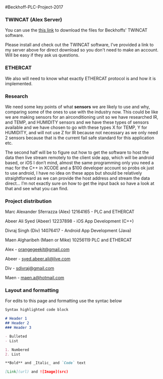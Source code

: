 #Beckhoff-PLC-Project-2017

### TWINCAT (Alex Server)  

You can use the [this link](http://gofile.me/27IN6/7Uf7CWD8H) to download the files for Beckhoffs' TWINCAT software.

Please install and check out the TWINCAT software, I’ve provided a link to my server above for direct download so you don't need to make an account. Will be easy if they ask us questions.

### ETHERCAT

We also will need to know what exactly ETHERCAT protocol is and how it is implemented.

### Research

We need some key points of what **sensors** we are likely to use and why, comparing some of the ones to use with the industry now. This could be like we are making sensors for an airconditioning unit so we have researched IR, and TEMP, and HUMIDITY sensors and we have these types of sensors available and we have chosen to go with these types X for TEMP, Y for HUMIDITY, and will not use Z for IR because not necessary as we only need 2 sensors because that is the current fail safe standard for this application etc.

The second half will be to figure out how to get the software to host the data then live stream remotely to the client side app, which will be android based, or iOS I don’t mind, almost the same programming only you need a mac for the C++ in XCODE and a $100 developer account so probs ok just to use android, I have no idea on these apps but should be relatively straightforward as we can provide the host address and stream the data direct… I’m not exactly sure on how to get the input back so have a look at that and see what you can find.

### Project distribution

Marc Alexander Sferrazza (Alex) 12164165 - PLC and ETHERCAT

Abeer Ali Syed (Abeer) 12237898 - iOS App Development (C++)

Divraj Singh (Div) 14076417 - Android App Development (Java)

Maen Algharibeh (Maen or Mike) 10256119 PLC and ETHERCAT



Alex - orangegeekit@gmail.com

Abeer - syed.abeer.ali@live.com

Div - sdivraj@gmail.com

Maen - maen.a@hotmail.com

### Layout and formatting

For edits to this page and formatting use the syntac below

```markdown
Syntax highlighted code block

# Header 1
## Header 2
### Header 3

- Bulleted
- List

1. Numbered
2. List

**Bold** and _Italic_ and `Code` text

[Link](url) and ![Image](src)
```
